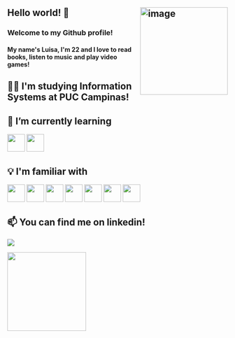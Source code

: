 ## Hello world! 👋 <img src="https://github.com/user-attachments/assets/f6a01b19-0e69-4282-995c-8280e0e6502e" alt="image" align="right" width="200"/>
### Welcome to my Github profile! 

#### My name's Luisa, I'm 22 and I love to read books, listen to music and play video games!


## 👩‍🎓 I'm studying Information Systems at PUC Campinas!


## 🌱 I’m currently learning
<img src="https://cdn.jsdelivr.net/gh/devicons/devicon@latest/icons/dotnetcore/dotnetcore-original.svg" width="40" height="40"/> <img src="https://cdn.jsdelivr.net/gh/devicons/devicon@latest/icons/csharp/csharp-original.svg" width="40" height="40"/>

## 💡 I'm familiar with
<img src="https://cdn.jsdelivr.net/gh/devicons/devicon@latest/icons/python/python-original.svg" width="40" height="40"/> <img src="https://cdn.jsdelivr.net/gh/devicons/devicon@latest/icons/azuredevops/azuredevops-original.svg" width="40" height="40"/> 
<img src="https://cdn.jsdelivr.net/gh/devicons/devicon@latest/icons/postman/postman-original.svg" width="40" height="40"/> <img src="https://cdn.jsdelivr.net/gh/devicons/devicon@latest/icons/sqldeveloper/sqldeveloper-original.svg" width="40" height="40"/>
<img src="https://cdn.jsdelivr.net/gh/devicons/devicon@latest/icons/css3/css3-original.svg" width="40" height="40"/> <img src="https://cdn.jsdelivr.net/gh/devicons/devicon@latest/icons/html5/html5-original.svg" width="40" height="40"/> <img src="https://cdn.jsdelivr.net/gh/devicons/devicon@latest/icons/javascript/javascript-original.svg" width="40" height="40"/>
          
## 📫 You can find me on linkedin! 
<a href="https://www.linkedin.com/in/maluisa-moraes" target="_blank"><img loading="lazy" src="https://img.shields.io/badge/-LinkedIn-%230077B5?style=for-the-badge&logo=linkedin&logoColor=white" target="_blank"></a> 

          

          
          
<div>
<a href="https://github.com/lmraes">
<img loading="lazy" height="180em" src="https://github-readme-stats.vercel.app/api/top-langs/?username=lmraes&layout=compact&langs_count=7&theme=dracula"/>
<!-- <img loading="lazy" height="180em" src="https://github-readme-stats.vercel.app/api?username=lmraes&show_icons=true&theme=dracula&include_all_commits=true&count_private=true"/> -->
</div>
